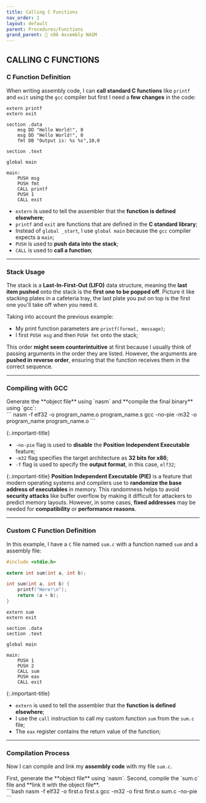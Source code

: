 ```yaml
---
title: Calling C Functions
nav_order: 1
layout: default
parent: Procedures/Functions
grand_parent: 🔲 x86 Assembly NASM
---
```


## **CALLING C FUNCTIONS**

### **C Function Definition**

When writing assembly code, I can **call standard C functions** like `printf` and `exit` using the `gcc` compiler but first I need a **few changes** in the code:

```
extern printf
extern exit

section .data
	msg DD "Hello World!", 0
	msg DD "Hello World!", 0
	fmt DB "Output is: %s %s",10,0

section .text

global main

main:
	PUSH msg
	PUSH fmt
	CALL printf
	PUSH 1
	CALL exit
```

- `extern` is used to tell the assembler that the **function is defined elsewhere**;
- `printf` and `exit` are functions that are defined in the **C standard library**;
- Instead of `global _start`, I use `global main` because the `gcc` compiler expects a `main`;
- `PUSH` is used to **push data into the stack**;
- `CALL` is used to **call a function**;

----

### **Stack Usage**

The stack is a **Last-In-First-Out (LIFO)** data structure, meaning the **last item pushed** onto the stack is the **first one to be popped off**. Picture it like stacking plates in a cafeteria tray, the last plate you put on top is the first one you'll take off when you need it.

Taking into account the previous example:
- My print function parameters are `printf(format, message)`;
- I first `PUSH msg` and then `PUSH fmt` onto the stack;

This order **might seem counterintuitive** at first because I usually think of passing arguments in the order they are listed. However, the arguments are **pushed in reverse order**, ensuring that the function receives them in the correct sequence.

----

### **Compiling with GCC**

<div class="code-example" markdown="1">
Generate the **object file** using `nasm` and **compile the final binary** using `gcc`:
</div>
```
nasm -f elf32 -o program_name.o program_name.s
gcc -no-pie -m32 -o program_name program_name.o 
```

{:.important-title}
- `-no-pie` flag is used to **disable** the **Position Independent Executable** feature;
- `-m32` flag specifies the target architecture as **32 bits for x86**;
- `-f` flag is used to specify the **output format**, in this case, `elf32`;

{:.important-title}
**Position Independent Executable (PIE)** is a feature that modern operating systems and compilers use to **randomize the base address of executables** in memory. This randomness helps to avoid **security attacks** like buffer overflow by making it difficult for attackers to predict memory layouts. However, in some cases, **fixed addresses** may be needed for **compatibility** or **performance reasons**.

----

### **Custom C Function Definition**

In this example, I have a `C` file named `sum.c` with a function named `sum` and a assembly file:

```c
#include <stdio.h>

extern int sum(int a, int b);

int sum(int a, int b) {
    printf("Here!\n");
    return (a + b);
}
```

```
extern sum
extern exit

section .data
section .text

global main

main:
    PUSH 1
    PUSH 2
    CALL sum
    PUSH eax
    CALL exit
```

{:.important-title}
- `extern` is used to tell the assembler that the **function is defined elsewhere**;
- I use the `call` instruction to call my custom function `sum` from the `sum.c` file;
- The `eax` register contains the return value of the function;

----

### **Compilation Process**

Now I can compile and link my **assembly code** with my file `sum.c`.

<div class="code-example" markdown="1">
First, generate the **object file** using `nasm`. Second, compile the `sum.c` file and **link it with the object file**.
</div>
```bash
nasm -f elf32 -o first.o first.s
gcc -m32 -o first first.o sum.c -no-pie
```
